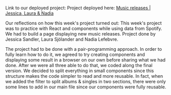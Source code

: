Link to our deployed project:
Project deployed here: [Music releases | Jessica, Laura & Nadia](https://music-releases-spotify.netlify.app/)

Our reflections on how this week's project turned out:
This week's project was to practice with React and components while using data from Spotify. We had to build a page displaying new music releases. Project done by Jessica Sandler, Laura Sjölander and Nadia Lefebvre.

The project had to be done with a pair-programming approach. In order to fully learn how to do it, we agreed to try creating components and displaying some result in a browser on our own before sharing what we had done. After we were all three able to do that, we coded along the final version. We decided to split everything in small components since this structure makes the code simpler to read and more reusable. In fact, when we added the filter to split albums & singles in two sections, there were only some lines to add in our main file since our components were fully reusable.